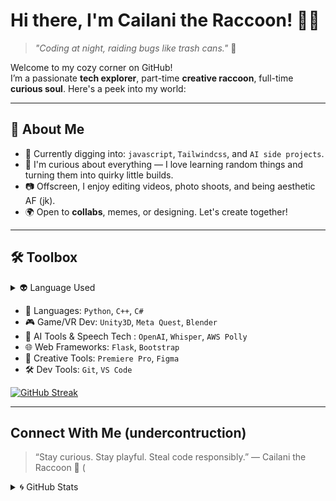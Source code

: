# Hi there, I'm Cailani the Raccoon! 🦝✨  
> *"Coding at night, raiding bugs like trash cans."* 🌃

Welcome to my cozy corner on GitHub!  
I’m a passionate **tech explorer**, part-time **creative raccoon**, full-time **curious soul**. Here's a peek into my world:

---

## 🚀 About Me
- 🌱 Currently digging into: `javascript`, `Tailwindcss`, and `AI side projects`.
- 🧠 I'm curious about everything — I love learning random things and turning them into quirky little builds.
- 📷 Offscreen, I enjoy editing videos, photo shoots, and being aesthetic AF (jk).
- 🌍 Open to **collabs**, memes, or designing. Let's create together!

---

## 🛠️ Toolbox

<details>
  <summary>👽 Language Used</summary>
  <br>
  <img alt="Cai1ani's Top Langs" src="https://github-readme-stats-ashy-kappa.vercel.app/api/top-langs/?username=Cai1ani&show_icons=true&hide_border=false&theme=transparent&title_color=90b7bf&icon_color=9d5353&border_color=313244&layout=compact" />
</details>

- 💬 Languages: `Python`, `C++`, `C#`
- 🎮 Game/VR Dev: `Unity3D`, `Meta Quest`, `Blender`
- 🤖 AI Tools & Speech Tech : `OpenAI`, `Whisper`, `AWS Polly`
- 🌐 Web Frameworks: `Flask`, `Bootstrap`
- 🎨 Creative Tools: `Premiere Pro`, `Figma`
- 🛠 Dev Tools: `Git`, `VS Code`

<a href="https://git.io/streak-stats"><img src="https://streak-stats.demolab.com?user=Cai1ani&theme=react&hide_border=true&date_format=M%20j%5B%2C%20Y%5D&exclude_days=Sun%2CSat" alt="GitHub Streak" /></a>

---

## Connect With Me (undercontruction)
> “Stay curious. Stay playful. Steal code responsibly.”
  — Cailani the Raccoon 🦝
(


<details>
  <summary>🌀 GitHub Stats</summary>
  <br>
  <img style="margin-left: 20px; margin-bottom: 10px;" alt="Cai1ani's GitHub stats" src="https://github-readme-stats-ashy-kappa.vercel.app/api?username=Cai1ani&theme=transparent&show_icons=true&hide_border=false&title_color=90b7bf&icon_color=9d5353&text_color=bf8b67&border_color=313244" />

</details>


